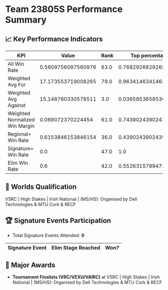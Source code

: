 # Team 23805S Performance Summary

## 📈 Key Performance Indicators
| KPI | Value | Rank | Top percentage |
| --- | ----- | ---- | ----- |
| All Win Rate | 0.5609756097560976 | 63.0 | 0.7682926829268293 |
| Weighted Avg For | 17.173553719008265 | 79.0 | 0.9634146341463414 |
| Weighted Avg Against | 15.148760330578511 | 3.0 | 0.036585365853658534 |
| Weighted Normalized Win Margin | 0.069072370224454 | 61.0 | 0.7439024390243902 |
| Regional+ Win Rate | 0.6153846153846154 | 36.0 | 0.43902439024390244 |
| Signature+ Win Rate | 0.0 | 47.0 | 1.0 |
| Elim Win Rate | 0.6 | 42.0 | 0.5526315789473685 |


## 🎯 Worlds Qualification
V5RC | High Stakes | Irish National | (MS/HS): Organised by Dell Technologies & MTU Cork & RECF

## 🏆 Signature Events Participation
- Total Signature Events Attended: **0**

| Signature Event | Elim Stage Reached | Won? |
|:----------------|:-------------------|:----|


## 🥇 Major Awards
- **Tournament Finalists (VRC/VEXU/VAIRC)** at V5RC | High Stakes | Irish National | (MS/HS): Organised by Dell Technologies & MTU Cork & RECF

